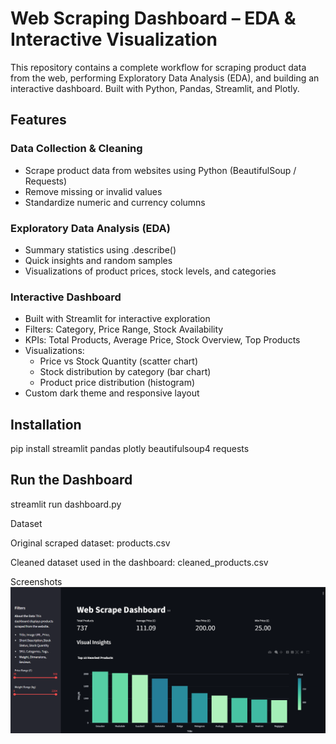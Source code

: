 # Web Scraping Dashboard – EDA & Interactive Visualization

This repository contains a complete workflow for scraping product data from the web, performing Exploratory Data Analysis (EDA), and building an interactive dashboard. Built with Python, Pandas, Streamlit, and Plotly.

## Features

### Data Collection & Cleaning
- Scrape product data from websites using Python (BeautifulSoup / Requests)
- Remove missing or invalid values
- Standardize numeric and currency columns

### Exploratory Data Analysis (EDA)
- Summary statistics using .describe()
- Quick insights and random samples
- Visualizations of product prices, stock levels, and categories

### Interactive Dashboard
- Built with Streamlit for interactive exploration
- Filters: Category, Price Range, Stock Availability
- KPIs: Total Products, Average Price, Stock Overview, Top Products
- Visualizations:
  - Price vs Stock Quantity (scatter chart)
  - Stock distribution by category (bar chart)
  - Product price distribution (histogram)
- Custom dark theme and responsive layout

## Installation

pip install streamlit pandas plotly beautifulsoup4 requests

## Run the Dashboard

streamlit run dashboard.py

Dataset

Original scraped dataset: products.csv

Cleaned dataset used in the dashboard: cleaned_products.csv

Screenshots
![Dashboard Screenshot](Dashboard.png)
